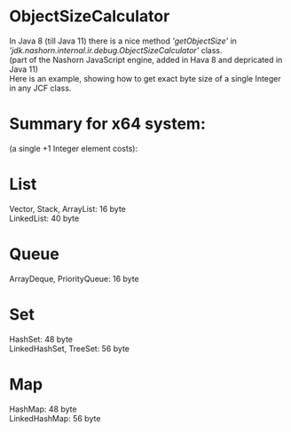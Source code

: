 # ObjectSizeCalculator
In Java 8 (till Java 11) there is a nice method _'getObjectSize'_ in _'jdk.nashorn.internal.ir.debug.ObjectSizeCalculator'_ class.<br>
(part of the Nashorn JavaScript engine, added in Hava 8 and depricated in Java 11)
<br>
Here is an example, showing how to get exact byte size of a single Integer in any JCF class.

# Summary for x64 system:
(a single +1 Integer element costs):

# List
Vector, Stack, ArrayList: 16 byte<br>
LinkedList: 40 byte<br>

# Queue
ArrayDeque, PriorityQueue: 16 byte<br>
 
# Set
HashSet: 48 byte<br>
LinkedHashSet, TreeSet: 56 byte<br>

# Map
HashMap: 48 byte<br>
LinkedHashMap: 56 byte<br>
